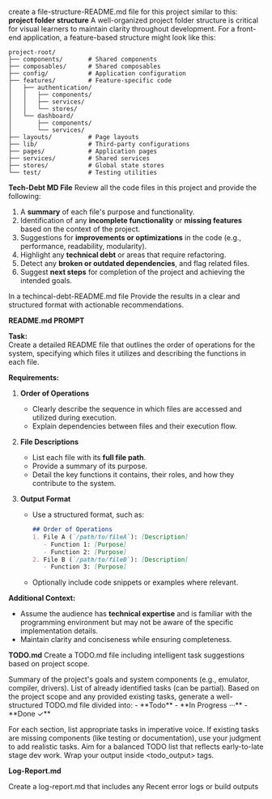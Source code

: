 
create a file-structure-README.md file for this project similar to this: **project folder structure** A well-organized project folder structure is 
  critical for visual learners to maintain clarity throughout development. For a front-end application, a feature-based structure might look like this:
  ```
  project-root/
  ├── components/       # Shared components
  ├── composables/      # Shared composables
  ├── config/           # Application configuration
  ├── features/         # Feature-specific code
  │   ├── authentication/
  │   │   ├── components/
  │   │   ├── services/
  │   │   └── stores/
  │   └── dashboard/
  │       ├── components/
  │       └── services/
  ├── layouts/          # Page layouts
  ├── lib/              # Third-party configurations
  ├── pages/            # Application pages
  ├── services/         # Shared services
  ├── stores/           # Global state stores
  └── test/             # Testing utilities

  ```


**Tech-Debt MD File**
Review all the code files in this project and provide the following:

  1. A **summary** of each file's purpose and functionality.
  2. Identification of any **incomplete functionality** or **missing features** based on the context of the project.
  3. Suggestions for **improvements or optimizations** in the code (e.g., performance, readability, modularity).
  4. Highlight any **technical debt** or areas that require refactoring.
  5. Detect any **broken or outdated dependencies**, and flag related files.
  6. Suggest **next steps** for completion of the project and achieving the intended goals.

  In a  techincal-debt-README.md file Provide the results in a clear and structured format with actionable recommendations.

**README.md PROMPT**

**Task:**  
  Create a detailed README file that outlines the order of operations for the system, specifying which files it utilizes and describing the functions in 
  each file.

  **Requirements:**

  1. **Order of Operations**
      
      - Clearly describe the sequence in which files are accessed and utilized during execution.
      - Explain dependencies between files and their execution flow.
  2. **File Descriptions**
      
      - List each file with its **full file path**.
      - Provide a summary of its purpose.
      - Detail the key functions it contains, their roles, and how they contribute to the system.
  3. **Output Format**
      
      - Use a structured format, such as:
          
          ```markdown
          ## Order of Operations
          1. File A (`/path/to/fileA`): [Description]
             - Function 1: [Purpose]
             - Function 2: [Purpose]
          2. File B (`/path/to/fileB`): [Description]
             - Function 3: [Purpose]
          ```
          
      - Optionally include code snippets or examples where relevant.

  **Additional Context:**

  - Assume the audience has **technical expertise** and is familiar with the programming environment but may not be aware of the specific implementation 
  details.
  - Maintain clarity and conciseness while ensuring completeness.


**TODO.md**
<Task>
Create a TODO.md file including intelligent task suggestions based on project scope.
</Task>

<Inputs>
<project_scope>Summary of the project's goals and system components (e.g., emulator, compiler, drivers).</project_scope>
<existing_tasks>List of already identified tasks (can be partial).</existing_tasks>
</Inputs>

<Instructions>
Based on the project scope and any provided existing tasks, generate a well-structured TODO.md file divided into:
- **Todo**
- **In Progress ···**
- **Done ✓**

For each section, list appropriate tasks in imperative voice. If existing tasks are missing components (like testing or documentation), use your judgment to add realistic tasks. Aim for a balanced TODO list that reflects early-to-late stage dev work.
Wrap your output inside <todo_output> tags.
</Instructions>


**Log-Report.md**

Create a log-report.md that includes any Recent error logs or build outputs





